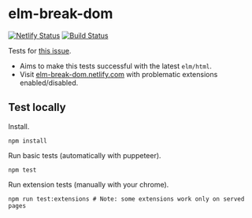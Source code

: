 # elm-break-dom

[![Netlify Status](https://api.netlify.com/api/v1/badges/be3da983-1d1e-4c84-a596-ab4597c31027/deploy-status)](https://app.netlify.com/sites/elm-break-dom/deploys)
[![Build Status](https://travis-ci.org/jinjor/elm-break-dom.svg?branch=master)](https://travis-ci.org/jinjor/elm-break-dom)

Tests for [this issue](https://github.com/elm/html/issues/44).

- Aims to make this tests successful with the latest `elm/html`.
- Visit [elm-break-dom.netlify.com](https://elm-break-dom.netlify.com/) with problematic extensions enabled/disabled.

## Test locally

Install.

```shell
npm install
```

Run basic tests (automatically with puppeteer).

```shell
npm test
```

Run extension tests (manually with your chrome).

```shell
npm run test:extensions # Note: some extensions work only on served pages
```
